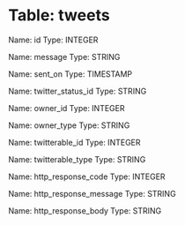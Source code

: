 Table: tweets
=============

Name: id
Type: INTEGER

Name: message
Type: STRING

Name: sent_on
Type: TIMESTAMP

Name: twitter_status_id
Type: STRING

Name: owner_id
Type: INTEGER

Name: owner_type
Type: STRING

Name: twitterable_id
Type: INTEGER

Name: twitterable_type
Type: STRING

Name: http_response_code
Type: INTEGER

Name: http_response_message
Type: STRING

Name: http_response_body
Type: STRING

